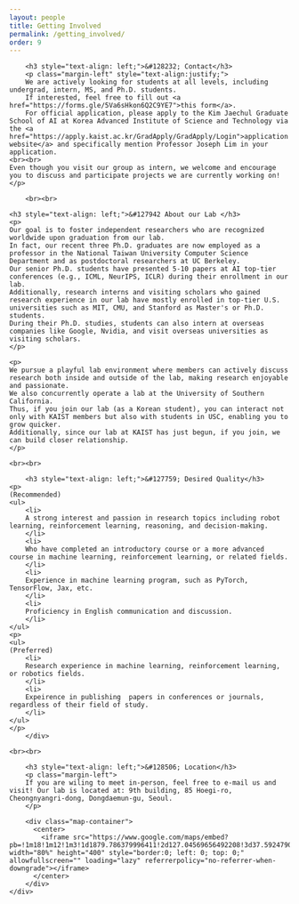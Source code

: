 ```yaml
---
layout: people
title: Getting Involved
permalink: /getting_involved/
order: 9
---
```


<div class='container'>
  <div class='row'>
    <div class='col-lg-1'></div>
        <div class='col-lg-10'>
        <!--p>
        We are welcoming self-motivated prospective students to contact us to join our lab!
	</p>
	<p>
        Our lab's core values are passion and dedication toward research on agents that can learn. Our style of research is collaborative and thorough, as we aim to produce high-quality, interesting works we can be collectively proud of. Apply to our group without worrying about starting late or your background! Even though you visit our group as an intern, we encourage discussing and participating projects.
        We target to be the best and support each other.
        We believe in fostering a collaborative environment where everyone's ideas are valued and where each team member is encouraged to contribute to the overall success of the project.
        We place a strong emphasis on excellence, and we strive to produce high-quality work that pushes the boundaries of what is possible.
        </p-->

        <h3 style="text-align: left;">&#128232; Contact</h3>
        <p class="margin-left" style="text-align:justify;">
        We are actively looking for students at all levels, including undergrad, intern, MS, and Ph.D. students.
        If interested, feel free to fill out <a href="https://forms.gle/5Va6sHkon6Q2C9YE7">this form</a>.
        For official application, please apply to the Kim Jaechul Graduate School of AI at Korea Advanced Institute of Science and Technology via the <a href="https://apply.kaist.ac.kr/GradApply/GradApply/Login">application website</a> and specifically mention Professor Joseph Lim in your application.
	<br><br>
	Even though you visit our group as intern, we welcome and encourage you to discuss and participate projects we are currently working on!
    </p>

        <br><br>

	<h3 style="text-align: left;">&#127942 About our Lab </h3>
	<p>
	Our goal is to foster independent researchers who are recognized worldwide upon graduation from our lab. 
	In fact, our recent three Ph.D. graduates are now employed as a professor in the National Taiwan University Computer Science Department and as postdoctoral researchers at UC Berkeley. 
	Our senior Ph.D. students have presented 5-10 papers at AI top-tier conferences (e.g., ICML, NeurIPS, ICLR) during their enrollment in our lab. 
	Additionally, research interns and visiting scholars who gained research experience in our lab have mostly enrolled in top-tier U.S. universities such as MIT, CMU, and Stanford as Master's or Ph.D. students. 
	During their Ph.D. studies, students can also intern at overseas companies like Google, Nvidia, and visit overseas universities as visiting scholars. 
	</p>

	<p>
	We pursue a playful lab environment where members can actively discuss research both inside and outside of the lab, making research enjoyable and passionate. 
	We also concurrently operate a lab at the University of Southern California. 
	Thus, if you join our lab (as a Korean student), you can interact not only with KAIST members but also with students in USC, enabling you to grow quicker. 
	Additionally, since our lab at KAIST has just begun, if you join, we can build closer relationship.
	</p>

	<br><br>

        <h3 style="text-align: left;">&#127759; Desired Quality</h3>
	<p>
	(Recommended)
	<ul>
		<li>
		A strong interest and passion in research topics including robot learning, reinforcement learning, reasoning, and decision-making.
		</li>
		<li>
		Who have completed an introductory course or a more advanced course in machine learning, reinforcement learning, or related fields.
		</li>
		<li>
		Experience in machine learning program, such as PyTorch, TensorFlow, Jax, etc.
		</li>
		<li>
		Proficiency in English communication and discussion.
		</li>
	</ul>
	<p>
	<ul>
	(Preferred)
		<li>
		Research experience in machine learning, reinforcement learning, or robotics fields.
		</li>
		<li>
		Expeirence in publishing  papers in conferences or journals, regardless of their field of study.
		</li>
	</ul>
	</p>
        </div>

	<br><br>

        <h3 style="text-align: left;">&#128506; Location</h3>
        <p class="margin-left">
        If you are wiling to meet in-person, feel free to e-mail us and visit! Our lab is located at: 9th building, 85 Hoegi-ro, Cheongnyangri-dong, Dongdaemun-gu, Seoul.
        </p>

        <div class="map-container">
          <center>
            <iframe src="https://www.google.com/maps/embed?pb=!1m18!1m12!1m3!1d1879.786379996411!2d127.04569656492208!3d37.59247900925209!2m3!1f0!2f0!3f0!3m2!1i1024!2i768!4f13.1!3m3!1m2!1s0x357cbb644204398b%3A0xf00723351f96d8c8!2sKAIST%20College%20of%20Business!5e0!3m2!1sen!2skr!4v1678033798242!5m2!1sen!2skr" width="80%" height="400" style="border:0; left: 0; top: 0;" allowfullscreen="" loading="lazy" referrerpolicy="no-referrer-when-downgrade"></iframe>
          </center>
        </div>
    </div>
  </div>
</div>
